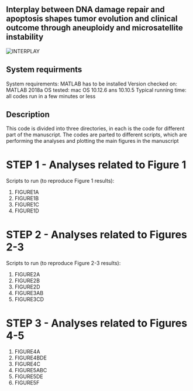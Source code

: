 ## Interplay between DNA damage repair and apoptosis shapes tumor evolution and clinical outcome through aneuploidy and microsatellite instability 

![INTERPLAY](https://user-images.githubusercontent.com/18428559/73112701-be529880-3edd-11ea-9367-0735874824bb.png)


## System requirments
System requirements: MATLAB has to be installed
Version checked on: MATLAB 2018a
OS tested: mac OS 10.12.6 ans 10.10.5 
Typical running time: all codes run in a few minutes or less


## Description
This code is divided into three directories, in each is the code for different part of the manuscript. The codes are parted to different scripts, which are performing the analyses and plotting the main figures in the manuscript 

# STEP 1 - Analyses related to Figure 1
Scripts to run (to reproduce Figure 1 results):
1. FIGURE1A
2. FIGURE1B
3. FIGURE1C
4. FIGURE1D

# STEP 2 - Analyses related to Figures 2-3
Scripts to run (to reproduce Figure 2-3 results):
1. FIGURE2A
2. FIGURE2B
3. FIGURE2D
4. FIGURE3AB
5. FIGURE3CD

# STEP 3 - Analyses related to Figures 4-5
1. FIGURE4A
2. FIGURE4BDE
3. FIGURE4C
4. FIGURE5ABC
5. FIGURE5DE
6. FIGURE5F


